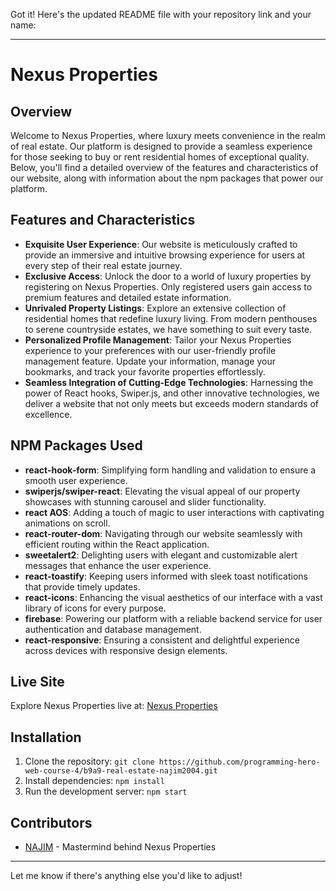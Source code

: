 Got it! Here's the updated README file with your repository link and your name:

---

# Nexus Properties

## Overview

Welcome to Nexus Properties, where luxury meets convenience in the realm of real estate. Our platform is designed to provide a seamless experience for those seeking to buy or rent residential homes of exceptional quality. Below, you'll find a detailed overview of the features and characteristics of our website, along with information about the npm packages that power our platform.

## Features and Characteristics

- **Exquisite User Experience**: Our website is meticulously crafted to provide an immersive and intuitive browsing experience for users at every step of their real estate journey.
- **Exclusive Access**: Unlock the door to a world of luxury properties by registering on Nexus Properties. Only registered users gain access to premium features and detailed estate information.
- **Unrivaled Property Listings**: Explore an extensive collection of residential homes that redefine luxury living. From modern penthouses to serene countryside estates, we have something to suit every taste.
- **Personalized Profile Management**: Tailor your Nexus Properties experience to your preferences with our user-friendly profile management feature. Update your information, manage your bookmarks, and track your favorite properties effortlessly.
- **Seamless Integration of Cutting-Edge Technologies**: Harnessing the power of React hooks, Swiper.js, and other innovative technologies, we deliver a website that not only meets but exceeds modern standards of excellence.

## NPM Packages Used

- **react-hook-form**: Simplifying form handling and validation to ensure a smooth user experience.
- **swiperjs/swiper-react**: Elevating the visual appeal of our property showcases with stunning carousel and slider functionality.
- **react AOS**: Adding a touch of magic to user interactions with captivating animations on scroll.
- **react-router-dom**: Navigating through our website seamlessly with efficient routing within the React application.
- **sweetalert2**: Delighting users with elegant and customizable alert messages that enhance the user experience.
- **react-toastify**: Keeping users informed with sleek toast notifications that provide timely updates.
- **react-icons**: Enhancing the visual aesthetics of our interface with a vast library of icons for every purpose.
- **firebase**: Powering our platform with a reliable backend service for user authentication and database management.
- **react-responsive**: Ensuring a consistent and delightful experience across devices with responsive design elements.

## Live Site

Explore Nexus Properties live at: [Nexus Properties](https://home-haven-e41db.web.app/)

## Installation

1. Clone the repository: `git clone https://github.com/programming-hero-web-course-4/b9a9-real-estate-najim2004.git`
2. Install dependencies: `npm install`
3. Run the development server: `npm start`

## Contributors

- [NAJIM](https://github.com/najim2004) - Mastermind behind Nexus Properties

---

Let me know if there's anything else you'd like to adjust!